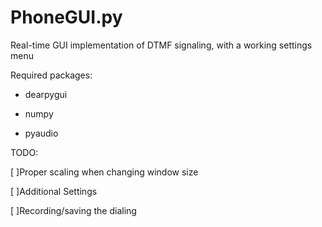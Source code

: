 # PhoneGUI.py
Real-time GUI implementation of DTMF signaling, with a working settings menu

Required packages:

- dearpygui

- numpy

- pyaudio

TODO:

[ ]Proper scaling when changing window size

[ ]Additional Settings

[ ]Recording/saving the dialing 
